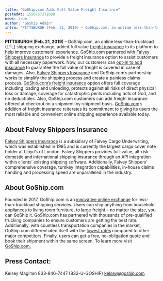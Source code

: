 ```yaml
---
title: "GoShip.com Adds Full Value Freight Insurance"
postedAt: 1550757372000
news: true
author: "GoShip Admin"
intro: "PITTSBURGH (Feb. 21, 2019) – GoShip.com, an online less-than-truckload (LTL) shipping exchange, added full value freight insurance to its platform to help improve customers’ experience. GoShip.com partnered with Falvey Shippers Insurance to provide a freight insurance option to assist customers with all necessary paperwork. Now, our customers can opt-in to add insurance to guarantee the full value of freight is covered in case of damages. Also, Falvey Shippers Insurance and GoShip.com’s partnership works to"
---
```

**PITTSBURGH (Feb. 21, 2019)** – GoShip.com, an online less-than-truckload (LTL) shipping exchange, added full value [freight insurance](https://www.goship.com/shipping-services/freight-insurance/) to its platform to help improve customers’ experience. GoShip.com partnered with [Falvey Shippers Insurance](https://falveyinsurancegroup.com/) to provide a freight insurance option to assist customers with all necessary paperwork. Now, our customers can [opt-in to add insurance](https://www.goship.com/blog/what-is-freight-insurance/) to guarantee the full value of freight is covered in case of damages. Also, [Falvey Shippers Insurance](https://falveyinsurancegroup.com/) and GoShip.com’s partnership works to simplify the shipping process and create a painless claims process. [GoShip.com’s freight insurance](https://www.goship.com/blog/an-introduction-to-freight-insurance/) option offers full coverage including loading and unloading, protects against all risks of direct physical loss or damage, coverage for catastrophic perils including acts of God, and no deductibles. Also, GoShip.com customers can add freight insurance offered at checkout on a shipment-by-shipment basis. [GoShip.com](https://www.goship.com/)’s addition of freight insurance reiterates its commitment to giving its users the most reliable and convenient online shipping experience available today.

About Falvey Shippers Insurance
-------------------------------

[Falvey Shippers Insurance](https://falveyinsurancegroup.com/) is a subsidiary of Falvey Cargo Underwriting, which was established in 1995 and is currently the largest cargo cover note holder at Lloyd’s of London. Falvey Shippers provides full-value, all-risk domestic and international shipping insurance through an API integration within clients’ existing shipping software. Additionally, Falvey Shippers’ comprehensive coverage, turnkey integration capabilities, in-house claims handling and processing speed are unparalleled in the industry.

About GoShip.com
----------------

Founded in 2017, GoShip.com is an [innovative online exchange](https://www.goship.com/how-goship-works/) for less-than-truckload shipping services. Users can ship anything from household appliances to living room furniture, to large freight – no matter the size, you can GoShip it. GoShip.com has partnered with thousands of pre-qualified trucking companies to ensure customers are getting the best rate. Additionally, with countless transportation companies in the market, GoShip.com differentiated itself with the [lowest rates](https://app.goship.com/#/wizard) compared to other major competitors. Finally, users can get a free, no-obligation quote and book their shipment within the same screen. To learn more visit [GoShip.com.](https://www.goship.com/)

Press Contact:
--------------

Kelsey Magilton 833-846-7447 (833-U-GOSHIP) [kelsey@goship.com](mailto:kelsey@goship.com)
